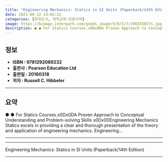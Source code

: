 ```yaml
---
title: "Engineering Mechanics: Statics in SI Units (Paperback/14th Edition)"
date: 2021-09-12 14:02:21
categories: [외국도서, 대학교재-전문서적]
image: https://bimage.interpark.com/goods_image/5/8/5/7/290255857s.jpg
description: ● ● For Statics Courses.x0Dx0DA Proven Approach to Conceptual Understanding and Problem-solving Skills x0Dx0DEngineering Mechanics Statics excels in providing
---
```


## **정보**

- **ISBN : 9781292089232**
- **출판사 : Pearson Education Ltd**
- **출판일 : 20160318**
- **저자 : Russell C. Hibbeler**

------



## **요약**

●  ●  For Statics Courses.x0Dx0DA Proven Approach to Conceptual Understanding and Problem-solving Skills x0Dx0DEngineering Mechanics Statics excels in providing a clear and thorough presentation of the theory and application of engineering mechanics. Engineering... 

------



------


Engineering Mechanics: Statics in SI Units (Paperback/14th Edition) 

------


